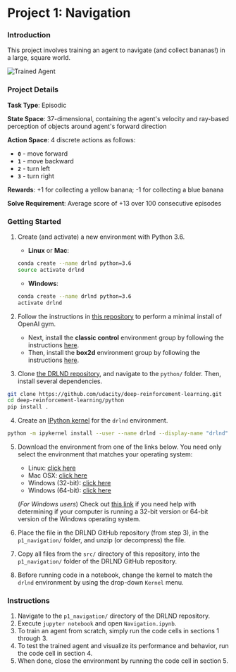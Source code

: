 [//]: # (Image References)

[image1]: https://user-images.githubusercontent.com/10624937/42135619-d90f2f28-7d12-11e8-8823-82b970a54d7e.gif "Trained Agent"

# Project 1: Navigation

### Introduction

This project involves training an agent to navigate (and collect bananas!) in a large, square world.  

![Trained Agent][image1]

### Project Details

**Task Type**: Episodic

**State Space**: 37-dimensional, containing the agent's velocity and ray-based perception of objects around agent's forward direction

**Action Space**: 4 discrete actions as follows:
- **`0`** - move forward
- **`1`** - move backward
- **`2`** - turn left
- **`3`** - turn right

**Rewards**: +1 for collecting a yellow banana; -1 for collecting a blue banana

**Solve Requirement**: Average score of +13 over 100 consecutive episodes

### Getting Started

1. Create (and activate) a new environment with Python 3.6.

	- __Linux__ or __Mac__: 
	```bash
	conda create --name drlnd python=3.6
	source activate drlnd
	```
	- __Windows__: 
	```bash
	conda create --name drlnd python=3.6 
	activate drlnd
	```
	
2. Follow the instructions in [this repository](https://github.com/openai/gym) to perform a minimal install of OpenAI gym.  
	- Next, install the **classic control** environment group by following the instructions [here](https://github.com/openai/gym#classic-control).
	- Then, install the **box2d** environment group by following the instructions [here](https://github.com/openai/gym#box2d).
	
3. Clone [the DRLND repository](https://github.com/udacity/deep-reinforcement-learning), and navigate to the `python/` folder.  Then, install several dependencies.
```bash
git clone https://github.com/udacity/deep-reinforcement-learning.git
cd deep-reinforcement-learning/python
pip install .
```

4. Create an [IPython kernel](http://ipython.readthedocs.io/en/stable/install/kernel_install.html) for the `drlnd` environment.  
```bash
python -m ipykernel install --user --name drlnd --display-name "drlnd"
```

5. Download the environment from one of the links below.  You need only select the environment that matches your operating system:
    - Linux: [click here](https://s3-us-west-1.amazonaws.com/udacity-drlnd/P1/Banana/Banana_Linux.zip)
    - Mac OSX: [click here](https://s3-us-west-1.amazonaws.com/udacity-drlnd/P1/Banana/Banana.app.zip)
    - Windows (32-bit): [click here](https://s3-us-west-1.amazonaws.com/udacity-drlnd/P1/Banana/Banana_Windows_x86.zip)
    - Windows (64-bit): [click here](https://s3-us-west-1.amazonaws.com/udacity-drlnd/P1/Banana/Banana_Windows_x86_64.zip)
    
    (_For Windows users_) Check out [this link](https://support.microsoft.com/en-us/help/827218/how-to-determine-whether-a-computer-is-running-a-32-bit-version-or-64) if you need help with determining if your computer is running a 32-bit version or 64-bit version of the Windows operating system.
    
6. Place the file in the DRLND GitHub repository (from step 3), in the `p1_navigation/` folder, and unzip (or decompress) the file. 

7. Copy all files from the `src/` directory of this repository, into the `p1_navigation/` folder of the DRLND GitHub repository.

8. Before running code in a notebook, change the kernel to match the `drlnd` environment by using the drop-down `Kernel` menu. 




### Instructions

1. Navigate to the `p1_navigation/` directory of the DRLND repository.
2. Execute `jupyter notebook` and open `Navigation.ipynb`.
3. To train an agent from scratch, simply run the code cells in sections 1 through 3.
4. To test the trained agent and visualize its performance and behavior, run the code cell in section 4.
5. When done, close the environment by running the code cell in section 5.
